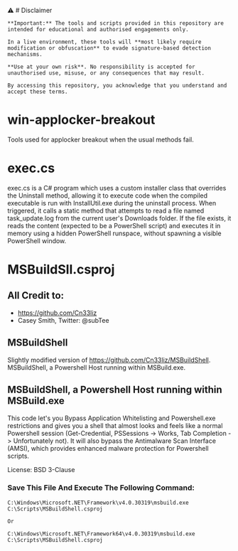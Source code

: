 ⚠️ # Disclaimer

    **Important:** The tools and scripts provided in this repository are intended for educational and authorised engagements only.

    In a live environment, these tools will **most likely require modification or obfuscation** to evade signature-based detection mechanisms.

    **Use at your own risk**. No responsibility is accepted for unauthorised use, misuse, or any consequences that may result.

    By accessing this repository, you acknowledge that you understand and accept these terms.


# win-applocker-breakout
Tools used for applocker breakout when the usual methods fail.

# exec.cs
exec.cs is a C# program which uses a custom installer class that overrides the Uninstall method, allowing it to execute code when the compiled executable is run with InstallUtil.exe during the uninstall process. When triggered, it calls a static method that attempts to read a file named task_update.log from the current user's Downloads folder. If the file exists, it reads the content (expected to be a PowerShell script) and executes it in memory using a hidden PowerShell runspace, without spawning a visible PowerShell window. 

# MSBuildSll.csproj

## All Credit to:
* https://github.com/Cn33liz
* Casey Smith, Twitter: @subTee
  
## MSBuildShell
Slightly modified version of https://github.com/Cn33liz/MSBuildShell. MSBuildShell, a Powershell Host running within MSBuild.exe. 

## MSBuildShell, a Powershell Host running within MSBuild.exe
This code let's you Bypass Application Whitelisting and Powershell.exe restrictions and gives you a shell that almost looks and feels like a normal Powershell session (Get-Credential, PSSessions -> Works, Tab Completion -> Unfortunately not). It will also bypass the Antimalware Scan Interface (AMSI), which provides enhanced malware protection for Powershell scripts.

License: BSD 3-Clause

### Save This File And Execute The Following Command:

```
C:\Windows\Microsoft.NET\Framework\v4.0.30319\msbuild.exe C:\Scripts\MSBuildShell.csproj

Or

C:\Windows\Microsoft.NET\Framework64\v4.0.30319\msbuild.exe C:\Scripts\MSBuildShell.csproj
```
